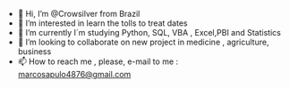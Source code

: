 - 👋 Hi, I’m @Crowsilver from Brazil
- 👀 I’m interested in learn the tolls to treat dates
- 🌱 I’m currently I´m studying Python, SQL, VBA , Excel,PBI and Statistics
- 💞️ I’m looking to collaborate on new project in medicine , agriculture, business
- 📫 How to reach me , please, e-mail to me : marcosapulo4876@gmail.com

<!---
Crowsilver/Crowsilver is a ✨ special ✨ repository because its `README.md` (this file) appears on your GitHub profile.
You can click the Preview link to take a look at your changes.
--->
